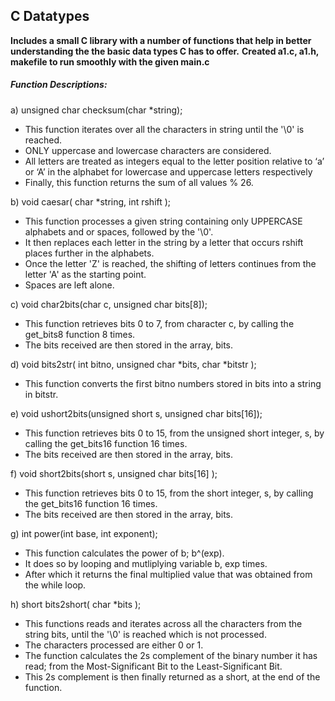 ## C Datatypes
**Includes a small C library with a number of functions that help in better understanding the the basic data types C has to offer.**
**Created a1.c, a1.h, makefile to run smoothly with the given main.c**

##### Function Descriptions:
a) unsigned char checksum(char *string);
- This function iterates over all the characters in string until the '\0' is reached.
- ONLY uppercase and lowercase characters are considered.
- All letters are treated as integers equal to the letter position relative to ‘a’ or ‘A’ in the alphabet for lowercase and uppercase letters respectively 
- Finally, this function returns the sum of all values % 26.


b) void caesar( char *string, int rshift );
- This function processes a given string containing only UPPERCASE alphabets and or spaces, followed by the '\0'.
- It then replaces each letter in the string by a letter that occurs rshift places further in the alphabets.
- Once the letter 'Z' is reached, the shifting of letters continues from the letter 'A' as the starting point.
- Spaces are left alone.


c) void char2bits(char c, unsigned char bits[8]);
- This function retrieves bits 0 to 7, from character c, by calling the get_bits8 function 8 times.
- The bits received are then stored in the array, bits.


d) void bits2str( int bitno, unsigned char *bits, char *bitstr );
- This function converts the first bitno numbers stored in bits into a string in bitstr.


e) void ushort2bits(unsigned short s, unsigned char bits[16]);
- This function retrieves bits 0 to 15, from the unsigned short integer, s, by calling the get_bits16 function 16 times.
- The bits received are then stored in the array, bits.


f) void short2bits(short s, unsigned char bits[16] );
- This function retrieves bits 0 to 15, from the short integer, s, by calling the get_bits16 function 16 times.
- The bits received are then stored in the array, bits.


g) int power(int base, int exponent);
 - This function calculates the power of b; b^(exp).
 - It does so by looping and mutliplying variable b, exp times.
 - After which it returns the final multiplied value that was obtained from the while loop.


h) short bits2short( char *bits );
- This functions reads and iterates across all the characters from the string bits, until the '\0' is reached which is not processed.
- The characters processed are either 0 or 1.
- The function calculates the 2s complement of the binary number it has read; from the Most-Significant Bit to the Least-Significant Bit.
- This 2s complement is then finally returned as a short, at the end of the function.
